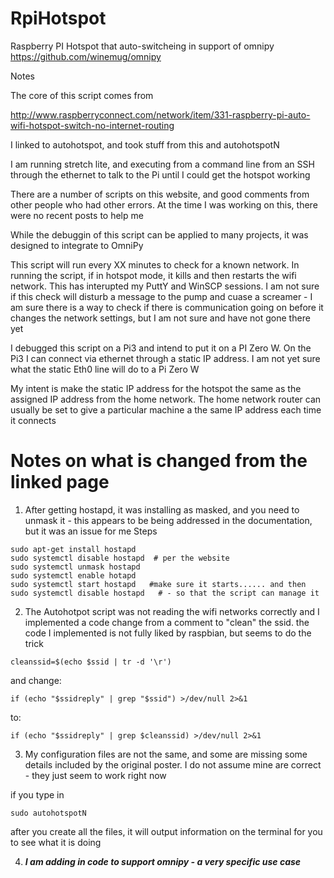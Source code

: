 # RpiHotspot
Raspberry PI Hotspot that auto-switcheing in support of omnipy  https://github.com/winemug/omnipy

Notes

The core of this script comes from 

http://www.raspberryconnect.com/network/item/331-raspberry-pi-auto-wifi-hotspot-switch-no-internet-routing

I linked to autohotspot, and took stuff from this and autohotspotN   

I am running stretch lite, and executing from a command line from an SSH through the ethernet to talk to the Pi until I could get the hotspot working


There are a number of scripts on this website, and good comments from other people who had other errors.  At the time I was working on this, there were no recent posts to help me

While the debuggin of this script can be applied to many projects, it was designed to integrate to OmniPy

This script will run every XX minutes to check for a known network.  In running the script, if in hotspot mode, it kills and then restarts the wifi network.  This has interupted my PuttY and WinSCP sessions.  I am not sure if this check will disturb a message to the pump and cuase a screamer - I am sure there is a way to check if there is communication going on before it changes the network settings, but I am not sure and have not gone there yet

I debugged this script on a Pi3 and intend to put it on a PI Zero W.  On the Pi3 I can connect via ethernet through a static IP address.  I am not yet sure what the static Eth0 line will do to a Pi Zero W

My intent is make the static IP address for the hotspot the same as the assigned IP address from the home network.  The home network router can usually be set to give a particular machine a the same IP address each time it connects

# Notes on what is changed from the linked page

1. After getting hostapd, it was installing as masked, and you need to unmask it - this appears to be being addressed in the documentation, but it was an issue for me
Steps 
```
sudo apt-get install hostapd
sudo systemctl disable hostapd  # per the website
sudo systemctl unmask hostapd
sudo systemctl enable hotapd
sudo systemctl start hostapd   #make sure it starts...... and then
sudo systemctl disable hostapd   # - so that the script can manage it
```
  
2. The Autohotpot script was not reading the wifi networks correctly and I implemented a code change from a comment to "clean" the ssid.  the code I implemented is not fully liked by raspbian, but seems to do the trick
  ```
  cleanssid=$(echo $ssid | tr -d '\r')
  ```
  and change:
  ```
  if (echo "$ssidreply" | grep "$ssid") >/dev/null 2>&1 
  ```
  to:
  ```
  if (echo "$ssidreply" | grep $cleanssid) >/dev/null 2>&1
  ```

3. My configuration files are not the same, and some are missing some details included by the original poster.  I do not assume mine are correct - they just seem to work right now


if you type in 
```
sudo autohotspotN
```

after you create all the files, it will output information on the terminal for you to see what it is doing

4. **_I am adding in code to support  omnipy - a very specific use case_**

